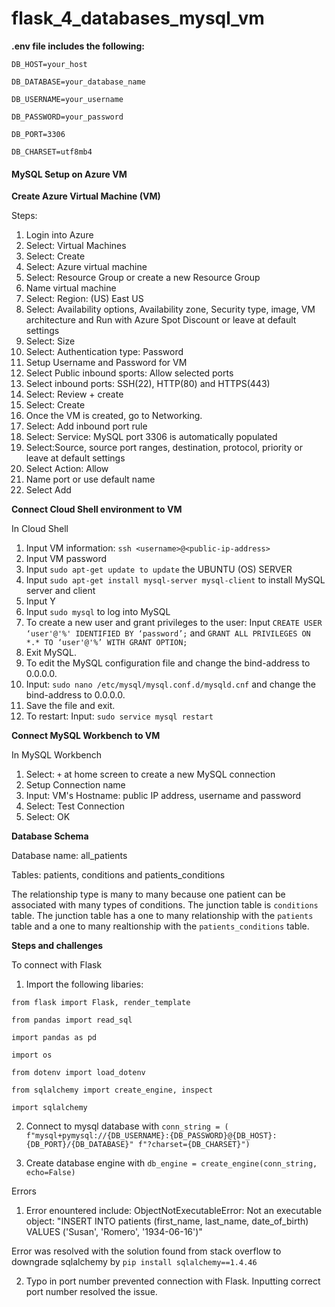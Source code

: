 # flask_4_databases_mysql_vm

**.env file includes the following:**

`DB_HOST=your_host`

`DB_DATABASE=your_database_name`

`DB_USERNAME=your_username`

`DB_PASSWORD=your_password`

`DB_PORT=3306`

`DB_CHARSET=utf8mb4`



#### **MySQL Setup on Azure VM**

**Create Azure Virtual Machine (VM)**

Steps:
1. Login into Azure
2. Select: Virtual Machines 
3. Select: Create 
4. Select: Azure virtual machine
5. Select: Resource Group or create a new Resource Group
6. Name virtual machine
7. Select: Region: (US) East US
8. Select: Availability options, Availability zone, Security type, image, VM architecture and Run with Azure Spot Discount or leave at default settings
9. Select: Size
10. Select: Authentication type: Password 
11. Setup Username and Password for VM
12. Select Public inbound sports: Allow selected ports 
13. Select inbound ports: SSH(22), HTTP(80) and HTTPS(443) 
14. Select: Review + create 
15. Select: Create
16. Once the VM is created, go to Networking. 
17. Select: Add inbound port rule 
18. Select: Service: MySQL port 3306 is automatically populated
19. Select:Source, source port ranges, destination, protocol, priority or leave at default settings
20. Select Action: Allow
21. Name port or use default name
22. Select  Add

**Connect Cloud Shell environment to VM** 

In Cloud Shell
1. Input VM information: `ssh <username>@<public-ip-address>` 
2. Input VM password 
3. Input `sudo apt-get update to update` the UBUNTU (OS) SERVER 
4. Input `sudo apt-get install mysql-server mysql-client` to install MySQL server and client 
5. Input Y 
6. Input `sudo mysql` to log into MySQL
7. To create a new user and grant privileges to the user: Input `CREATE USER ‘user'@'%' IDENTIFIED BY ‘password’;` and `GRANT ALL PRIVILEGES ON *.* TO ‘user'@'%’ WITH GRANT OPTION;`
8. Exit MySQL.
9. To edit the MySQL configuration file and change the bind-address to 0.0.0.0. 
10. Input: `sudo nano /etc/mysql/mysql.conf.d/mysqld.cnf` and change the bind-address to 0.0.0.0.
11. Save the file and exit.
12. To restart: Input: `sudo service mysql restart`

**Connect MySQL Workbench to VM**

In MySQL Workbench 
1. Select: `+` at home screen to create a new MySQL connection 
2. Setup Connection name
3. Input:  VM's Hostname: public IP address, username and password
4. Select: Test Connection
5. Select: OK

**Database Schema**

Database name: all_patients

Tables: patients, conditions and patients_conditions

The relationship type is many to many because one patient can be associated with many types of conditions. The junction table is `conditions` table. The junction table has a one to many relationship with the `patients` table and a one to many realtionship with the `patients_conditions` table.

**Steps and challenges**

To connect with Flask 

1. Import the following libaries: 

`from flask import Flask, render_template`

`from pandas import read_sql`

`import pandas as pd`

`import os`

`from dotenv import load_dotenv`

`from sqlalchemy import create_engine, inspect`

`import sqlalchemy`

2. Connect to mysql database with `conn_string = (
    f"mysql+pymysql://{DB_USERNAME}:{DB_PASSWORD}@{DB_HOST}:{DB_PORT}/{DB_DATABASE}"
    f"?charset={DB_CHARSET}")`

3. Create database engine with `db_engine = create_engine(conn_string, echo=False)`

Errors

1. Error enountered include: ObjectNotExecutableError: Not an executable object: "INSERT INTO patients (first_name, last_name, date_of_birth) VALUES ('Susan', 'Romero', '1934-06-16')"

Error was resolved with the solution found from stack overflow to downgrade sqlalchemy by `pip install sqlalchemy==1.4.46`

2. Typo in port number prevented connection with Flask. Inputting correct port number resolved the issue.




